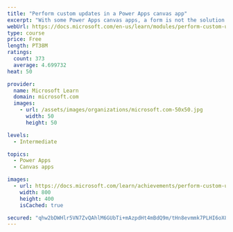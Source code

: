 ```yaml
---
title: "Perform custom updates in a Power Apps canvas app"
excerpt: "With some Power Apps canvas apps, a form is not the solution.  This module will focus on how to perform custom updates when your data is not in a form."
webUrl: https://docs.microsoft.com/en-us/learn/modules/perform-custom-updates-powerapps-canvas-app/
type: course
price: Free
length: PT38M
ratings:
  count: 373
  average: 4.699732
heat: 50

provider:
  name: Microsoft Learn
  domain: microsoft.com
  images:
    - url: /assets/images/organizations/microsoft.com-50x50.jpg
      width: 50
      height: 50

levels:
  - Intermediate

topics:
  - Power Apps
  - Canvas apps

images:
  - url: https://docs.microsoft.com/learn/achievements/perform-custom-updates-social.png
    width: 800
    height: 400
    isCached: true

secured: "qhw2bDWHlr5VN7ZvQAhlM6GUbTi+mAzpdHt4mBdQ9m/tHn8evmmk7PLHI6oX8w7wOUmfzBqXOM7O64fHoTP5qOee2LR6Wgej2yCrLqN8fYDARwwpLOi/LwSNlkM3x6a+8Rr+lF0hQPEdjD3DeF1WdHi3rnXTkdjWZrcMncTDNIFNNYAnABME64lJpKxs7RGjWgYe9tq5zHFYUbBQ5W5b1xeFQd5fhGnBxPPayYle6Dm0WzF3+htNt+oRHOlZU08zFONKfTJ/CnlI4TnHTJb42rpoUX8/tyJrBuUxkrKXyY2Mwu5F443fShV6Q7bggOHR44bzM2EIxbO3aprYgJYSMbAl+63hwI7QPQxfgOYuQzyLju/IawNid24PwyFl378W4kzMUg7OueB2IoNSBNwKmrKDWpSEnZelhfqUQ0Q92r4=;NeEcgmZvNodMgJmtx0GNKg=="
---
```


